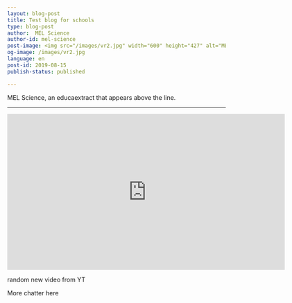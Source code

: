```yaml
---
layout: blog-post
title: Test blog for schools
type: blog-post
author:  MEL Science
author-id: mel-science
post-image: <img src="/images/vr2.jpg" width="600" height="427" alt="MEL Chemistry VR Lessons">
og-image: /images/vr2.jpg
language: en
post-id: 2019-08-15
publish-status: published

---
```

MEL Science, an educaextract that appears above the line.
<!-- more -->

---

<iframe style="height: 360px" width="640" height="360" src="http://www.youtube.com/embed/Jew8LrVCKKs?rel=0" frameborder="0" allowfullscreen></iframe>

random new video from YT

More chatter here


